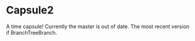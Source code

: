 Capsule2
========

A time capsule!
Currently the master is out of date. The most recent version if BranchTreeBranch.
